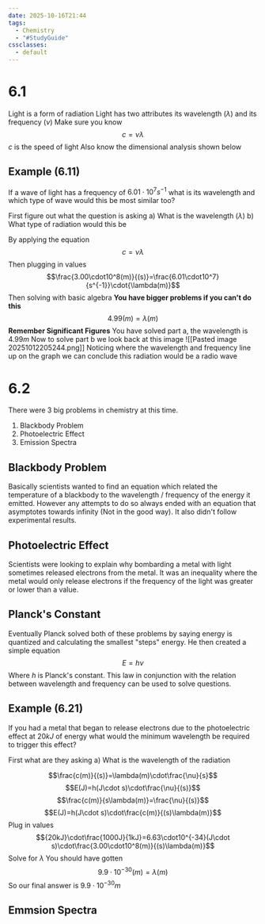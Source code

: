 ```yaml
---
date: 2025-10-16T21:44
tags:
  - Chemistry
  - "#StudyGuide"
cssclasses:
  - default
---
```

# 6.1
Light is a form of radiation
Light has two attributes its wavelength ($\lambda$) and its frequency ($\nu$)
Make sure you know $$c=\nu\lambda$$
$c$ is the speed of light
Also know the dimensional analysis shown below
## Example (6.11)
If a wave of light has a frequency of $6.01\cdot10^7s^{-1}$ what is its wavelength and which type of wave would this be most similar too?

First figure out what the question is asking
a) What is the wavelength ($\lambda$)
b) What type of radiation would this be

By applying the equation
$$c=\nu\lambda$$
Then plugging in values
$$\frac{3.00\cdot10^8(m)}{(s)}=\frac{6.01\cdot10^7}{s^{-1}}\cdot{\lambda(m)}$$
Then solving with basic algebra **You have bigger problems if you can't do this**
$$4.99(m)=\lambda(m)$$
**Remember Significant Figures**
You have solved part a, the wavelength is $4.99m$
Now to solve part b we look back at this image
![[Pasted image 20251012205244.png]]
Noticing where the wavelength and frequency line up on the graph we can conclude this radiation would be a radio wave

# 6.2
There were 3 big problems in chemistry at this time. 
1. Blackbody Problem
2. Photoelectric Effect
3. Emission Spectra

## Blackbody Problem
Basically scientists wanted to find an equation which related the temperature of a blackbody to the wavelength / frequency of the energy it emitted. 
However any attempts to do so always ended with an equation that asymptotes towards infinity (Not in the good way). It also didn't follow experimental results. 

## Photoelectric Effect
Scientists were looking to explain why bombarding a metal with light sometimes released electrons from the metal. It was an inequality where the metal would only release electrons if the frequency of the light was greater or lower than a value. 

## Planck's Constant
Eventually Planck solved both of these problems by saying energy is quantized and calculating the smallest "steps" energy. He then created a simple equation$$E=h\nu$$
Where $h$ is Planck's constant. This law in conjunction with the relation between wavelength and frequency can be used to solve questions.

## Example (6.21)
If you had a metal that began to release electrons due to the photoelectric effect at $20kJ$ of energy what would the minimum wavelength be required to trigger this effect?

First what are they asking
a) What is the wavelength of the radiation

$$\frac{c(m)}{(s)}=\lambda(m)\cdot\frac{\nu}{s}$$
$$E(J)=h(J\cdot s)\cdot\frac{\nu}{(s)}$$
$$\frac{c(m)}{s\lambda(m)}=\frac{\nu}{(s)}$$
$$E(J)=h(J\cdot s)\cdot\frac{c(m)}{(s)\lambda(m)}$$
Plug in values
$${20kJ}\cdot\frac{1000J}{1kJ}=6.63\cdot10^{-34}(J\cdot s)\cdot\frac{3.00\cdot10^8(m)}{(s)\lambda(m)}$$
Solve for $\lambda$
You should have gotten
$$9.9\cdot10^{-30}(m)=\lambda(m)$$
So our final answer is $9.9\cdot10^{-30}m$

## Emmsion Spectra